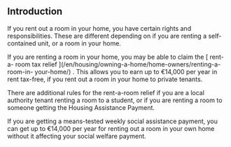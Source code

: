 ##  Introduction

If you rent out a room in your home, you have certain rights and
responsibilities. These are different depending on if you are renting a self-
contained unit, or a room in your home.

If you are renting a room in your home, you may be able to claim the [ rent-a-
room tax relief ](/en/housing/owning-a-home/home-owners/renting-a-room-in-
your-home/) . This allows you to earn up to €14,000 per year in rent tax-free,
if you rent out a room in your home to private tenants.

There are additional rules for the rent-a-room relief if you are a local
authority tenant renting a room to a student, or if you are renting a room to
someone getting the Housing Assistance Payment.

If you are getting a means-tested weekly social assistance payment, you can
get up to €14,000 per year for renting out a room in your own home without it
affecting your social welfare payment.
